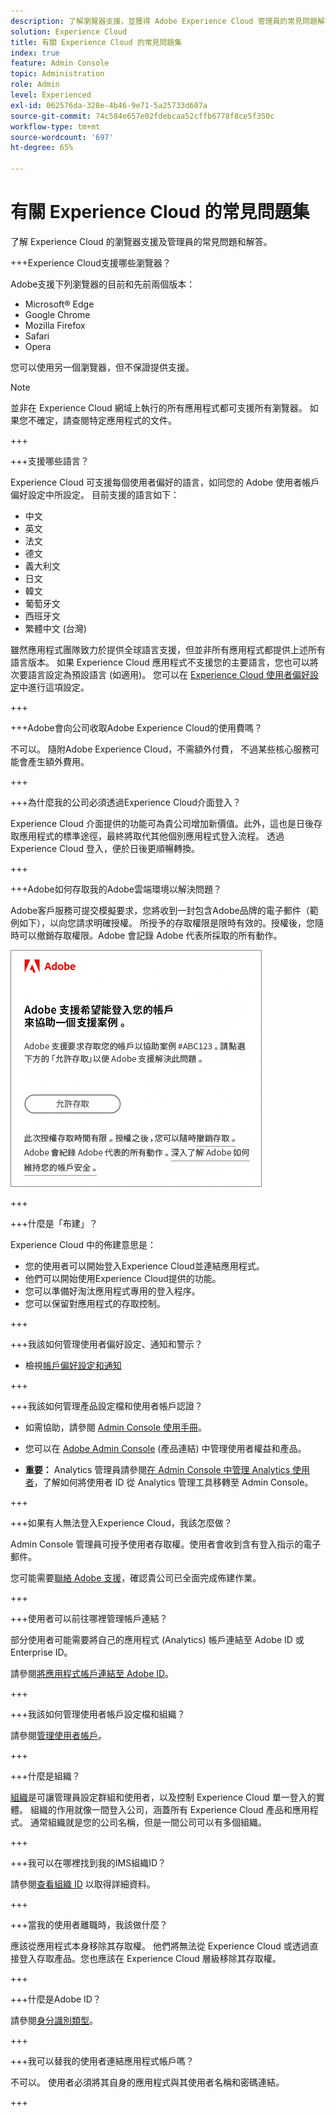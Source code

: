 ```yaml
---
description: 了解瀏覽器支援，並獲得 Adobe Experience Cloud 管理員的常見問題解答。
solution: Experience Cloud
title: 有關 Experience Cloud 的常見問題集
index: true
feature: Admin Console
topic: Administration
role: Admin
level: Experienced
exl-id: 062576da-328e-4b46-9e71-5a25733d607a
source-git-commit: 74c584e657e02fdebcaa52cffb6778f8ce5f350c
workflow-type: tm+mt
source-wordcount: '697'
ht-degree: 65%

---
```


# 有關 Experience Cloud 的常見問題集

了解 Experience Cloud 的瀏覽器支援及管理員的常見問題和解答。

+++Experience Cloud支援哪些瀏覽器？

Adobe支援下列瀏覽器的目前和先前兩個版本：

* Microsoft® Edge
* Google Chrome
* Mozilla Firefox
* Safari
* Opera

您可以使用另一個瀏覽器，但不保證提供支援。

>[!NOTE]
>
>並非在 Experience Cloud 網域上執行的所有應用程式都可支援所有瀏覽器。 如果您不確定，請查閱特定應用程式的文件。

+++

+++支援哪些語言？

Experience Cloud 可支援每個使用者偏好的語言，如同您的 Adobe 使用者帳戶偏好設定中所設定。 目前支援的語言如下：

* 中文
* 英文
* 法文
* 德文
* 義大利文
* 日文
* 韓文
* 葡萄牙文
* 西班牙文
* 繁體中文 (台灣)

雖然應用程式團隊致力於提供全球語言支援，但並非所有應用程式都提供上述所有語言版本。 如果 Experience Cloud 應用程式不支援您的主要語言，您也可以將次要語言設定為預設語言 (如適用)。 您可以在 [Experience Cloud 使用者偏好設定](https://experience.adobe.com/preferences)中進行這項設定。

+++

+++Adobe會向公司收取Adobe Experience Cloud的使用費嗎？

不可以。 隨附Adobe Experience Cloud，不需額外付費， 不過某些核心服務可能會產生額外費用。

+++

+++為什麼我的公司必須透過Experience Cloud介面登入？

Experience Cloud 介面提供的功能可為貴公司增加新價值。此外，這也是日後存取應用程式的標準途徑，最終將取代其他個別應用程式登入流程。 透過 Experience Cloud 登入，便於日後更順暢轉換。

+++

+++Adobe如何存取我的Adobe雲端環境以解決問題？

Adobe客戶服務可提交模擬要求，您將收到一封包含Adobe品牌的電子郵件（範例如下），以向您請求明確授權。 所授予的存取權限是限時有效的。授權後，您隨時可以撤銷存取權限。Adobe 會記錄 Adobe 代表所採取的所有動作。

![Adobe 支援案例](../assets/support-email.png)

+++

+++什麼是「布建」？

Experience Cloud 中的佈建意思是：

* 您的使用者可以開始登入Experience Cloud並連結應用程式。
* 他們可以開始使用Experience Cloud提供的功能。
* 您可以準備好淘汰應用程式專用的登入程序。
* 您可以保留對應用程式的存取控制。

+++

+++我該如何管理使用者偏好設定、通知和警示？

* 檢視[帳戶偏好設定和通知](/help/interface/features/account-preferences.md)

+++

+++我該如何管理產品設定檔和使用者帳戶認證？

* 如需協助，請參閱 [Admin Console 使用手冊](https://helpx.adobe.com/tw/enterprise/admin-guide.html)。

* 您可以在 [Adobe Admin Console](https://adminconsole.adobe.com/enterprise) (產品連結) 中管理使用者權益和產品。

* **重要：** Analytics 管理員請參閱[在 Admin Console 中管理 Analytics 使用者](https://experienceleague.adobe.com/docs/analytics/admin/user-product-management/migrate-users/c-migration-tool.html)，了解如何將使用者 ID 從 Analytics 管理工具移轉至 Admin Console。

+++

+++如果有人無法登入Experience Cloud，我該怎麼做？

Admin Console 管理員可授予使用者存取權。使用者會收到含有登入指示的電子郵件。

您可能需要[聯絡 Adobe 支援](https://experienceleague.adobe.com/?lang=zh-Hant?support-solution=General#support)，確認貴公司已全面完成佈建作業。

+++

+++使用者可以前往哪裡管理帳戶連結？

部分使用者可能需要將自己的應用程式 (Analytics) 帳戶連結至 Adobe ID 或 Enterprise ID。

請參閱[將應用程式帳戶連結至 Adobe ID](../administration/organizations.md)。

+++

+++我該如何管理使用者帳戶設定檔和組織？

請參閱[管理使用者帳戶](../administration/organizations.md)。

+++

+++什麼是組織？

[組織](../administration/organizations.md)是可讓管理員設定群組和使用者，以及控制 Experience Cloud 單一登入的實體。 組織的作用就像一間登入公司，涵蓋所有 Experience Cloud 產品和應用程式。 通常組織就是您的公司名稱，但是一間公司可以有多個組織。

+++

+++我可以在哪裡找到我的IMS組織ID？

請參閱[查看組織 ID](../administration/organizations.md) 以取得詳細資料。

+++

+++當我的使用者離職時，我該做什麼？

應該從應用程式本身移除其存取權。 他們將無法從 Experience Cloud 或透過直接登入存取產品。您也應該在 Experience Cloud 層級移除其存取權。

+++

+++什麼是Adobe ID？

請參閱[身分識別類型](https://helpx.adobe.com/tw/enterprise/using/identity.html)。

+++

+++我可以替我的使用者連結應用程式帳戶嗎？

不可以。 使用者必須將其自身的應用程式與其使用者名稱和密碼連結。

+++
